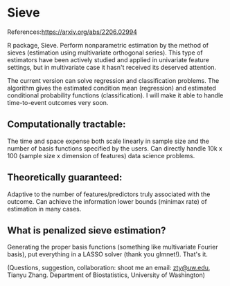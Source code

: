 # Sieve

References:https://arxiv.org/abs/2206.02994

R package, Sieve. Perform nonparametric estimation by the method of sieves (estimation using multivariate orthogonal series). This type of estimators have been actively studied and applied in univariate feature settings, but in multivariate case it hasn't received its deserved attention. 

The current version can solve regression and classification problems. The algorithm gives the estimated condition mean (regression) and estimated conditional probability functions (classification). I will make it able to handle time-to-event outcomes very soon.

## Computationally tractable: 
The time and space expense both scale linearly in sample size and the number of basis functions specified by the users. Can directly handle 10k x 100 (sample size x dimension of features) data science problems.

## Theoretically guaranteed: 
Adaptive to the number of features/predictors truly associated with the outcome. Can achieve the information lower bounds (minimax rate) of estimation in many cases. 

## What is penalized sieve estimation? 
Generating the proper basis functions (something like multivariate Fourier basis), put everything in a LASSO solver (thank you glmnet!). That's it. 

(Questions, suggestion, collaboration: shoot me an email: zty@uw.edu, Tianyu Zhang. Department of Biostatistics, University of Washington)
